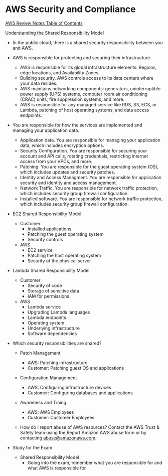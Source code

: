 # AWS Security and Compliance

[AWS Review Notes Table of Contents](https://github.com/pslucas0212/AWS-Review-Notes)

Understanding the Shared Responsibility Model
- In the public cloud, there is a shared security responsibility between you and AWS.
- AWS is responsible for protecting and securing their infrastructure.
  - AWS is responsible for its global infrastructure elements: Regions, edge locations, and Availability Zones.
  - Building security. AWS controls access to its data centers where your data resides.
  - AWS maintains networking components: generators, uninterruptible power supply (UPS) systems, computer room air conditioning (CRAC) units, fire suppression systems, and more.
  - AWS is responsible for any managed service like RDS, S3, ECS, or Lambda, patching of host operating systems, and data access endpoints.
- You are responsible for how the services are implemented and managing your application data. 
  - Application data.  You are responsible for managing your application data, which includes encryption options.
  - Security Configuration. You are responsible for securing your account and API calls, rotating credentials, restricting internet access from your VPCs, and more.
  - Patching. You are responsible for the guest operating system (OS), which includes updates and security patches.
  - Identity and Access Managment. You are responsible for application security and identity and access management.
  - Network Traffic.  You are responsible for network traffic protection, which includes security group firewall configuration.
  - Installed software.  You are responsible for network traffic protection, which includes security group firewall configuration.

- EC2 Shared Responsibility Model
  - Customer
    - Installed applications
    - Patching the guest operating system 
    - Security controls
  - AWS
    - EC2 service
    - Patching the host operating system
    - Security of the physical server
- Lambda Shared Responsibility Model
  - Customer
    - Security of code
    - Storage of sensitive data 
    - IAM for permissions
   - AWS
     - Lambda service
     - Upgrading Lambda languages
     - Lambda endpoints 
     - Operating system
     - Underlying infrastructure
     - Software dependencies

- Which security responsibilities are shared?
  - Patch Management
    - AWS: Patching infrastructure
    - Customer:  Patching guest OS and applications
  - Configuration Management
    - AWS: Configuring infrastructure devices
    - Customer: Configuring databases and applications
  - Awareness and Traing
    - AWS: AWS Employees
    - Customer: Customer Employees.   
    
  - How do I report abuse of AWS resources?  Contact the AWS Trust & Safety team using the Report Amazon AWS abuse form or by contacting abuse@amazonaws.com.

- Study for the Exam
  - Shared Responsibility Model
    - Going into the exam, remember what you are responsible for and what AWS is responsible for.
  
